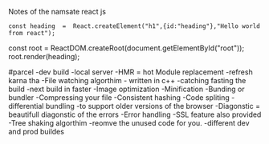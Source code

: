  Notes of the namsate react js
 <script>
     const heading =    document.createElement("h1");
     heading.innerHTML = "Hello world";
     const root = document.getElementById("root");
     root.appendChild(heading);
    </script>
    const heading  =  React.createElement("h1",{id:"heading"},"Hello world from react");
const root = ReactDOM.createRoot(document.getElementById("root"));
root.render(heading);

#parcel
-dev build
-local server
-HMR = hot Module replacement -refresh karna tha
-File watching algorthim - written in c++
-catching fasting the build -next build in faster
-Image optimization
-Minification
-Bunding or bundler
-Compressing your file
-Consistent hashing
-Code spliting
-differential bundling -to support  older versions of the browser
-Diagonstic  = beautifull diagonstic of the errors
-Error handling
-SSL feature also provided
-Tree shaking algorthim
-reomve the unused code for you.
-different dev and prod buildes


